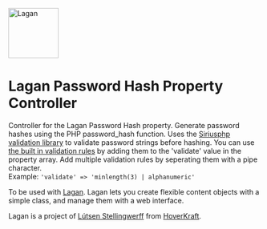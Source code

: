 [<img src="https://cdn.rawgit.com/lutsen/lagan/master/lagan-logo.svg" width="100" alt="Lagan">](https://github.com/lutsen/lagan)

Lagan Password Hash Property Controller
========================================

Controller for the Lagan Password Hash property.
Generate password hashes using the PHP password_hash function.
Uses the [Siriusphp validation library](https://github.com/siriusphp/validation) to validate password strings before hashing. You can use [the built in validation rules](http://www.sirius.ro/php/sirius/validation/validation_rules.html) by adding them to the 'validate' value in the property array. Add multiple validation rules by seperating them with a pipe character.  
Example: `'validate' => 'minlength(3) | alphanumeric'`

To be used with [Lagan](https://github.com/lutsen/lagan). Lagan lets you create flexible content objects with a simple class, and manage them with a web interface.

Lagan is a project of [Lútsen Stellingwerff](http://lutsen.land/) from [HoverKraft](http://www.hoverkraft.nl/).
